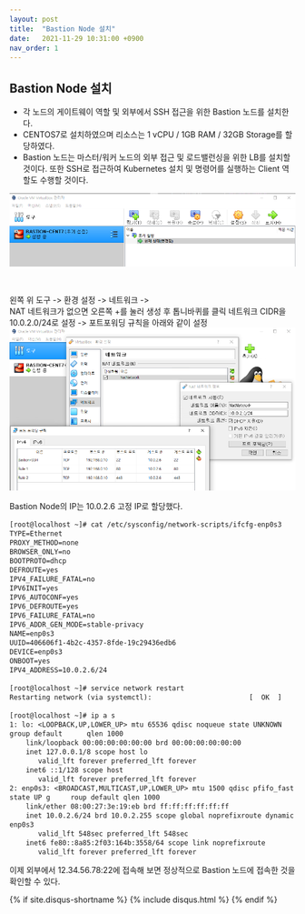```yaml
---
layout: post
title:  "Bastion Node 설치"
date:   2021-11-29 10:31:00 +0900
nav_order: 1
---
```


## Bastion Node 설치
- 각 노드의 게이트웨이 역할 및 외부에서 SSH 접근을 위한 Bastion 노드를 설치한다.
- CENTOS7로 설치하였으며 리소스는 1 vCPU / 1GB RAM / 32GB Storage를 할당하였다.
- Bastion 노드는 마스터/워커 노드의 외부 접근 및 로드밸런싱을 위한 LB를 설치할 것이다. 또한 SSH로 접근하여 Kubernetes 설치 및 명령어를 실행하는 Client 역할도 수행할 것이다.

![](../_homekube/images/쿠버네티스%20개인%20서버%20구축-Bastion%20Node생성.png)

<br>



왼쪽 위 도구 -> 환경 설정 -> 네트워크 ->  
NAT 네트워크가 없으면 오른쪽 +를 눌러 생성 후 톱니바퀴를 클릭
네트워크 CIDR을 10.0.2.0/24로 설정 ->
포트포워딩 규칙을 아래와 같이 설정
![](../_homekube/images/쿠버네티스%20개인%20서버%20구축-버추얼박스포트포워딩.png)


Bastion Node의 IP는 10.0.2.6 고정 IP로 할당했다.
```shell
[root@localhost ~]# cat /etc/sysconfig/network-scripts/ifcfg-enp0s3
TYPE=Ethernet
PROXY_METHOD=none
BROWSER_ONLY=no
BOOTPROTO=dhcp
DEFROUTE=yes
IPV4_FAILURE_FATAL=no
IPV6INIT=yes
IPV6_AUTOCONF=yes
IPV6_DEFROUTE=yes
IPV6_FAILURE_FATAL=no
IPV6_ADDR_GEN_MODE=stable-privacy
NAME=enp0s3
UUID=406606f1-4b2c-4357-8fde-19c29436edb6
DEVICE=enp0s3
ONBOOT=yes
IPV4_ADDRESS=10.0.2.6/24

[root@localhost ~]# service network restart
Restarting network (via systemctl):                        [  OK  ]

[root@localhost ~]# ip a s
1: lo: <LOOPBACK,UP,LOWER_UP> mtu 65536 qdisc noqueue state UNKNOWN group default      qlen 1000
    link/loopback 00:00:00:00:00:00 brd 00:00:00:00:00:00
    inet 127.0.0.1/8 scope host lo
       valid_lft forever preferred_lft forever
    inet6 ::1/128 scope host
       valid_lft forever preferred_lft forever
2: enp0s3: <BROADCAST,MULTICAST,UP,LOWER_UP> mtu 1500 qdisc pfifo_fast state UP g     roup default qlen 1000
    link/ether 08:00:27:3e:19:eb brd ff:ff:ff:ff:ff:ff
    inet 10.0.2.6/24 brd 10.0.2.255 scope global noprefixroute dynamic enp0s3
       valid_lft 548sec preferred_lft 548sec
    inet6 fe80::8a85:2f03:164b:3558/64 scope link noprefixroute
       valid_lft forever preferred_lft forever

```

이제 외부에서 12.34.56.78:22에 접속해 보면 정상적으로 Bastion 노드에 접속한 것을 확인할 수 있다.



{% if site.disqus-shortname %}
  {% include disqus.html %}
{% endif %}
